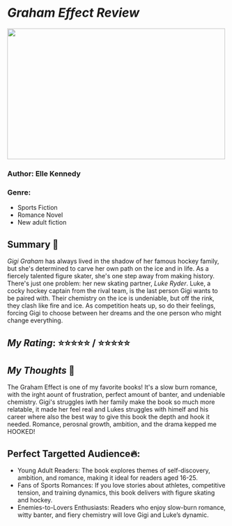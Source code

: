 # *Graham Effect Review*
<img src="https://i0.wp.com/thenerddaily.com/wp-content/uploads/2023/10/The-Graham-Effect-by-Elle-Kennedy-Review.jpg?fit=1000%2C742&ssl=1" width="500" height="300"> 

### **Author**: Elle Kennedy

### **Genre**:
- Sports Fiction
- Romance Novel
- New adult fiction 



## Summary 📖
*Gigi Graham* has always lived in the shadow of her famous hockey family, but she's determined to carve her own path on the ice and in life. As a fiercely talented figure skater, she's one step away from making history. There's just one problem: her new skating partner, *Luke Ryder*. Luke, a cocky hockey captain from the rival team, is the last person Gigi wants to be paired with. Their chemistry on the ice is undeniable, but off the rink, they clash like fire and ice. As competition heats up, so do their feelings, forcing Gigi to choose between her dreams and the one person who might change everything.

## *My Rating*: ⭐⭐⭐⭐⭐ / ⭐⭐⭐⭐⭐


## *My Thoughts* 💭
The Graham Effect is one of my favorite books! It's a slow burn romance, with the irght aount of frustration, perfect amount of banter, and undeniable chemistry. Gigi's struggles iwth her family make the book so much more relatable, it made her feel real and Lukes struggles with himelf and his career where also the best way to give this book the depth and hook it needed. Romance, perosnal growth, ambition, and the drama kepped me HOOKED!



## Perfect Targetted Audience🔥: 
- Young Adult Readers: The book explores themes of self-discovery, ambition, and romance, making it ideal for readers aged 16-25.
- Fans of Sports Romances: If you love stories about athletes, competitive tension, and training dynamics, this book delivers with figure skating and hockey.
- Enemies-to-Lovers Enthusiasts: Readers who enjoy slow-burn romance, witty banter, and fiery chemistry will love Gigi and Luke’s dynamic.


